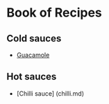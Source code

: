 # Book of Recipes

## Cold sauces
* [Guacamole](guacamole.md)

## Hot sauces
* [Chilli sauce] (chilli.md)
